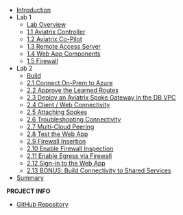 - [Introduction](overview.md)
- Lab 1
  - [Lab Overview](chapter-1/overview.md)
  - [1.1 Aviatrix Controller](chapter-1/topic-1.md)
  - [1.2 Aviatrix Co-Pilot](chapter-1/topic-2.md)
  - [1.3 Remote Access Server](chapter-1/topic-3.md)
  - [1.4 Web App Components](chapter-1/topic-4.md)
  - [1.5 Firewall](chapter-1/topic-5.md)
- Lab 2
  - [Build](chapter-2/overview.md)
  - [2.1 Connect On-Prem to Azure](chapter-2/topics-1.md)
  - [2.2 Approve the Learned Routes](chapter-2/topics-2.md)
  - [2.3 Deploy an Aviatrix Spoke Gateway in the DB VPC](chapter-2/topics-3.md)
  - [2.4 Client / Web Connectivity](chapter-2/topics-4.md)
  - [2.5 Attaching Spokes](chapter-2/topics-4.md)
  - [2.6 Troubleshooting Connectivity](chapter-2/topics-4.md)
  - [2.7 Multi-Cloud Peering](chapter-2/topics-4.md)
  - [2.8 Test the Web App](chapter-2/topics-4.md)
  - [2.9 Firewall Insertion](chapter-2/topics-4.md)
  - [2.10 Enable Firewall Inspection](chapter-2/topics-4.md)
  - [2.11 Enable Egress via Firewall](chapter-2/topics-4.md)
  - [2.12 Sign-in to the Web App](chapter-2/topics-4.md)
  - [2.13 BONUS:  Build Connectivity to Shared Services](chapter-2/topics-4.md)
- [Summary](summary.md)

**PROJECT INFO**  
* [GitHub Repository](https://github.com/fkhademi/flightschool-docs)  
